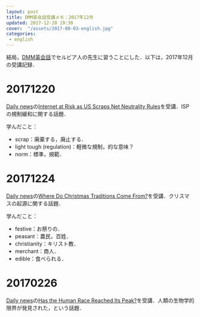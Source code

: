 ```yaml
---
layout: post
title: DMM英会話受講メモ：2017年12月
updated: 2017-12-20 19:30
cover:  "/assets/2017-08-03-english.jpg"
categories:
 - english
---
```


結局，[DMM英会話](http://eikaiwa.dmm.com/)でセルビア人の先生に習うことにした．以下は，2017年12月の受講記録．

# 20171220

[Daily news](https://app.eikaiwa.dmm.com/daily-news)の[Internet at Risk as US Scraps Net Neutrality Rules](https://app.eikaiwa.dmm.com/daily-news/article/internet-at-risk-as-us-scraps-net-neutrality-rules/QC3TQOFoEee5-Gd_BZxWsA)を受講．ISPの規制緩和に関する話題．

学んだこと：

* scrap：廃棄する，廃止する．
* light tough (regulation)：軽微な規制，的な意味？
* norm：標準，規範．

# 20171224

[Daily news](https://app.eikaiwa.dmm.com/daily-news)の[Where Do Christmas Traditions Come From?](https://app.eikaiwa.dmm.com/daily-news/article/where-do-christmas-traditions-come-from/CWZQ7trnEeerlo-E-v-yyA)を受講．クリスマスの起源に関する話題．

学んだこと：

* festive：お祭りの．
* peasant：農民，百姓．
* christianity：キリスト教．
* merchant：商人．
* edible：食べられる．

# 20170226

[Daily news](https://app.eikaiwa.dmm.com/daily-news)の[Has the Human Race Reached Its Peak?](https://app.eikaiwa.dmm.com/daily-news/article/has-the-human-race-reached-its-peak/5f_JIN6BEeeDuhvR0NTrRQ)を受講．人類の生物学的限界が発見された，という話題．
